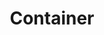 ---
title: Container
category: layouts
keywords: 
    - layout
intro: The container is required for the main part of your website. It has a max-width of 1200px, and is of course centered in the page. To have width and height adapting to the content and the screen it has to be wrapped.
files:
 - layouts
show: false
items:
 - title: Code
   code: |-
    &lt;div class=&quot;wrapper wrapper-demo&quot;&gt;
        &lt;main class=&quot;container&quot;&gt;

        &lt;/main&gt;
    &lt;/div&gt;
---